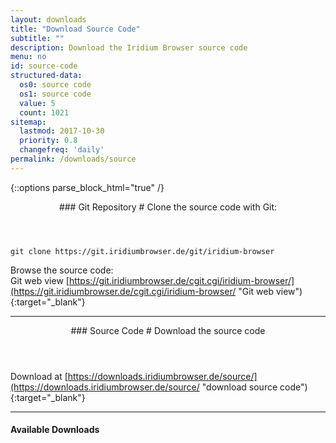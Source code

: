 ```yaml
---
layout: downloads
title: "Download Source Code"
subtitle: ""
description: Download the Iridium Browser source code
menu: no
id: source-code
structured-data:
  os0: source code
  os1: source code
  value: 5
  count: 1021
sitemap:
  lastmod: 2017-10-30
  priority: 0.8
  changefreq: 'daily'
permalink: /downloads/source
---
```


{::options parse_block_html="true" /}
<div class="icon dl fa-github"></div>
<header>
### Git Repository #
Clone the source code with Git:
</header>

	git clone https://git.iridiumbrowser.de/git/iridium-browser

Browse the source code:  
Git web view
[https://git.iridiumbrowser.de/cgit.cgi/iridium-browser/](https://git.iridiumbrowser.de/cgit.cgi/iridium-browser/ "Git web view"){:target="_blank"}

---

<div class="icon dl fa-code"></div>
<header>
### Source Code #
Download the source code
</header>

Download at [https://downloads.iridiumbrowser.de/source/](https://downloads.iridiumbrowser.de/source/ "download source code"){:target="_blank"}

---

#### Available Downloads #